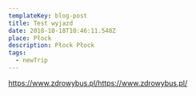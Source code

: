 ```yaml
---
templateKey: blog-post
title: Test wyjazd
date: 2018-10-18T10:46:11.548Z
place: Płock
description: Płock Płock
tags:
  - newTrip
---
```

https://www.zdrowybus.pl/https://www.zdrowybus.pl/

